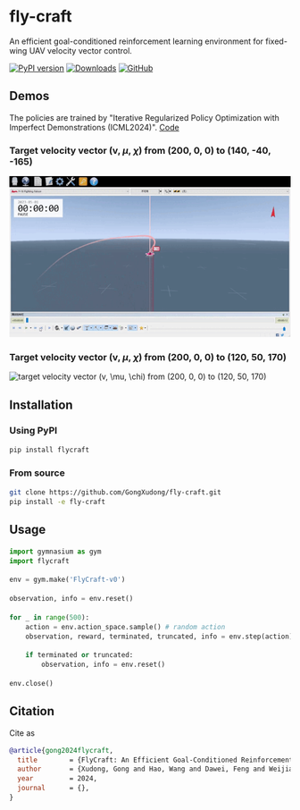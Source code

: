 # fly-craft

An efficient goal-conditioned reinforcement learning environment for fixed-wing UAV velocity vector control.

[![PyPI version](https://img.shields.io/pypi/v/flycraft.svg?logo=pypi&logoColor=FFE873)](https://pypi.org/project/flycraft/)
[![Downloads](https://static.pepy.tech/badge/flycraft)](https://pepy.tech/project/flycraft)
[![GitHub](https://img.shields.io/github/license/gongxudong/fly-craft.svg)](LICENSE.txt)

## Demos

The policies are trained by "Iterative Regularized Policy Optimization with Imperfect Demonstrations (ICML2024)". [Code](https://github.com/GongXudong/IRPO)

### Target velocity vector (v, $\mu$, $\chi$) from (200, 0, 0) to (140, -40, -165)
![target velocity vector (v, $\mu$, $\chi$) from (200, 0, 0) to (140, -40, -165)](https://github.com/GongXudong/fly-craft/blob/main/assets/traj_140_-40_-165.gif)

### Target velocity vector (v, $\mu$, $\chi$) from (200, 0, 0) to (120, 50, 170)
![target velocity vector (v, $\mu$, $\chi$) from (200, 0, 0) to (120, 50, 170)](https://github.com/GongXudong/fly-craft/blob/main/assets/traj_120_50_170.gif)


## Installation

### Using PyPI

```bash
pip install flycraft
```

### From source

```bash
git clone https://github.com/GongXudong/fly-craft.git
pip install -e fly-craft
```

## Usage

```python
import gymnasium as gym
import flycraft

env = gym.make('FlyCraft-v0')

observation, info = env.reset()

for _ in range(500):
    action = env.action_space.sample() # random action
    observation, reward, terminated, truncated, info = env.step(action)

    if terminated or truncated:
        observation, info = env.reset()

env.close()
```

## Citation

Cite as

```bib
@article{gong2024flycraft,
  title        = {FlyCraft: An Efficient Goal-Conditioned Reinforcement Learning Environment for Fixed-Wing UAV Velocity Vector Control},
  author       = {Xudong, Gong and Hao, Wang and Dawei, Feng and Weijia, Wang},
  year         = 2024,
  journal      = {},
}
```
